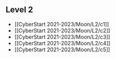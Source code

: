 ## Level 2
- [[CyberStart 2021-2023/Moon/L2/c1]]
- [[CyberStart 2021-2023/Moon/L2/c2]]
- [[CyberStart 2021-2023/Moon/L2/c3]]
- [[CyberStart 2021-2023/Moon/L2/c4]]
- [[CyberStart 2021-2023/Moon/L2/c5]]